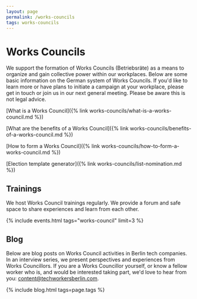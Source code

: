 ```yaml
---
layout: page
permalink: /works-councils
tags: works-councils
---
```

# Works Councils

We support the formation of Works Councils (Betriebsräte) as a means to organize and gain collective power within our workplaces. Below are some basic information on the German system of Works Councils. If you'd like to learn more or have plans to initiate a campaign at your workplace, please get in touch or join us in our next general meeting. Please be aware this is not legal advice.

[What is a Works Council]({% link works-councils/what-is-a-works-council.md %})

[What are the benefits of a Works Council]({% link works-councils/benefits-of-a-works-council.md %})

[How to form a Works Council]({% link works-councils/how-to-form-a-works-council.md %})

[Election template generator]({% link works-councils/list-nomination.md %})

## Trainings

We host Works Council trainings regularly. We provide a forum and safe space to share experiences and learn from each other.

{% include events.html tags="works-council" limit=3 %}

## Blog

Below are blog posts on Works Council activities in Berlin tech companies. In an interview series, we present perspectives and experiences from Works Councillors. If you are a Works Councillor yourself, or know a fellow worker who is, and would be interested taking part, we'd love to hear from you: [content@techworkersberlin.com](mailto:content@techworkersberlin.com).

{% include blog.html tags=page.tags %}
